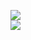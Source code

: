 [![](https://img.shields.io/badge/Made%20With-Github%20Spray-lightgrey.svg?style=for-the-badge&logo=github)](https://github.com/Annihil/github-spray#11002)  
[![](https://i.imgur.com/2DrTn0Z.gif)](https://github.com/Annihil/github-spray)